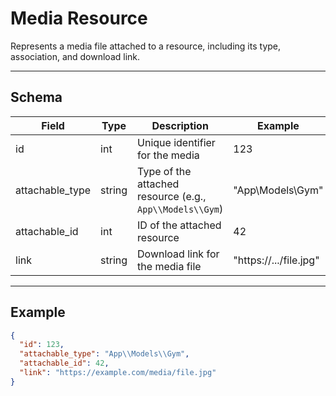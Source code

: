 # Media Resource

Represents a media file attached to a resource, including its type, association, and download link.


---

## Schema
| Field           | Type    | Description                                      | Example                |
|-----------------|---------|--------------------------------------------------|------------------------|
| id              | int     | Unique identifier for the media                   | 123                    |
| attachable_type | string  | Type of the attached resource (e.g., `App\\Models\\Gym`) | "App\\Models\\Gym"      |
| attachable_id   | int     | ID of the attached resource                       | 42                     |
| link            | string  | Download link for the media file                  | "https://.../file.jpg" |

---

## Example
```json
{
  "id": 123,
  "attachable_type": "App\\Models\\Gym",
  "attachable_id": 42,
  "link": "https://example.com/media/file.jpg"
}
```
